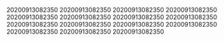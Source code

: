 20200913082350
20200913082350
20200913082350
20200913082350
20200913082350
20200913082350
20200913082350
20200913082350
20200913082350
20200913082350
20200913082350
20200913082350
20200913082350
20200913082350
20200913082350
